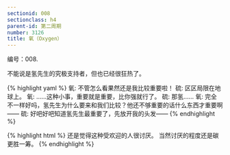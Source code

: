 ```yaml
---
sectionid: 008
sectionclass: h4
parent-id: 第二周期
number: 3126
title: 氧（Oxygen）
---
```

编号：008.

不能说是氢先生的究极支持者，但也已经很狂热了。

{% highlight yaml %}
氧: 不管怎么看果然还是我比较重要啦！
硫: 区区局限在地球上。
氧: ……这种小事，重要就是重要，比你强就行了。
硫: 那氢……
氧: 完全不一样好吗，氢先生为什么要来和我们比较？他还不够重要的话什么东西才重要啊——
硫: 好吧好吧知道氢先生最重要了，先放开我的头发——
{% endhighlight %}

{% highlight html %}
还是觉得这种受欢迎的人很讨厌。
当然讨厌的程度还是碳更胜一筹。
{% endhighlight %}